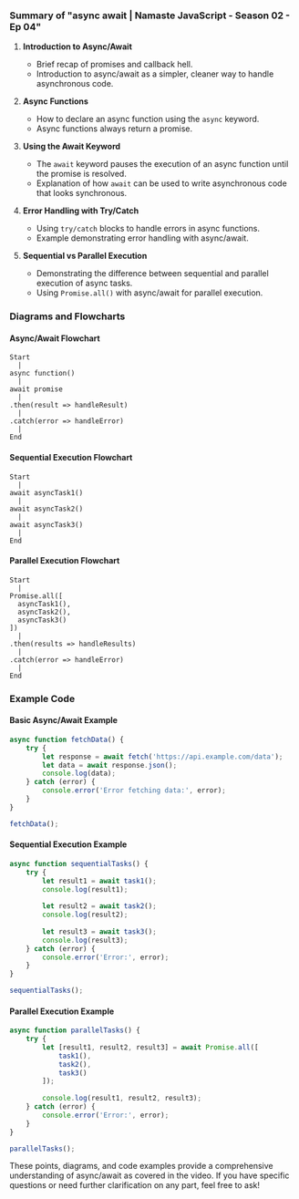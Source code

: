 ### Summary of "async await | Namaste JavaScript - Season 02 - Ep 04"

1. **Introduction to Async/Await**
   - Brief recap of promises and callback hell.
   - Introduction to async/await as a simpler, cleaner way to handle asynchronous code.

2. **Async Functions**
   - How to declare an async function using the `async` keyword.
   - Async functions always return a promise.

3. **Using the Await Keyword**
   - The `await` keyword pauses the execution of an async function until the promise is resolved.
   - Explanation of how `await` can be used to write asynchronous code that looks synchronous.

4. **Error Handling with Try/Catch**
   - Using `try/catch` blocks to handle errors in async functions.
   - Example demonstrating error handling with async/await.

5. **Sequential vs Parallel Execution**
   - Demonstrating the difference between sequential and parallel execution of async tasks.
   - Using `Promise.all()` with async/await for parallel execution.

### Diagrams and Flowcharts

#### Async/Await Flowchart
```plaintext
Start
  |
async function()
  |
await promise
  |
.then(result => handleResult)
  |
.catch(error => handleError)
  |
End
```

#### Sequential Execution Flowchart
```plaintext
Start
  |
await asyncTask1()
  |
await asyncTask2()
  |
await asyncTask3()
  |
End
```

#### Parallel Execution Flowchart
```plaintext
Start
  |
Promise.all([
  asyncTask1(),
  asyncTask2(),
  asyncTask3()
])
  |
.then(results => handleResults)
  |
.catch(error => handleError)
  |
End
```

### Example Code

#### Basic Async/Await Example
```javascript
async function fetchData() {
    try {
        let response = await fetch('https://api.example.com/data');
        let data = await response.json();
        console.log(data);
    } catch (error) {
        console.error('Error fetching data:', error);
    }
}

fetchData();
```

#### Sequential Execution Example
```javascript
async function sequentialTasks() {
    try {
        let result1 = await task1();
        console.log(result1);
        
        let result2 = await task2();
        console.log(result2);
        
        let result3 = await task3();
        console.log(result3);
    } catch (error) {
        console.error('Error:', error);
    }
}

sequentialTasks();
```

#### Parallel Execution Example
```javascript
async function parallelTasks() {
    try {
        let [result1, result2, result3] = await Promise.all([
            task1(),
            task2(),
            task3()
        ]);
        
        console.log(result1, result2, result3);
    } catch (error) {
        console.error('Error:', error);
    }
}

parallelTasks();
```

These points, diagrams, and code examples provide a comprehensive understanding of async/await as covered in the video. If you have specific questions or need further clarification on any part, feel free to ask!